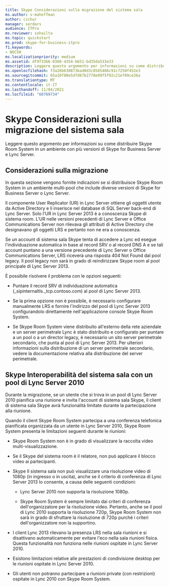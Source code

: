 ```yaml
---
title: Skype Considerazioni sulla migrazione del sistema sala
ms.author: v-mahoffman
author: cichur
manager: serdars
audience: ITPro
ms.reviewer: sohailta
ms.topic: quickstart
ms.prod: skype-for-business-itpro
f1.keywords:
- NOCSH
ms.localizationpriority: medium
ms.assetid: df9f33b6-0360-4354-b651-bd35da533e33
description: Leggere questo argomento per informazioni su come distribuire Skype Room System in un ambiente con più versioni di Skype for Business Server e Lync Server.
ms.openlocfilehash: f3a26b630873bad0d3c8585486c91c7250f452e3
ms.sourcegitcommit: 65a10f80e5dfd67b2778e09f5f92c21ef09ce36a
ms.translationtype: MT
ms.contentlocale: it-IT
ms.lasthandoff: 11/04/2021
ms.locfileid: "60769734"
---
```

# <a name="skype-room-system-migration-considerations"></a>Skype Considerazioni sulla migrazione del sistema sala
 
Leggere questo argomento per informazioni su come distribuire Skype Room System in un ambiente con più versioni di Skype for Business Server e Lync Server.
  
## <a name="migration-considerations"></a>Considerazioni sulla migrazione

In questa sezione vengono fornite indicazioni se si distribuisce Skype Room System in un ambiente multi-pool che include diverse versioni di Skype for Business Server o Lync Server. 
  
Il componente User Replicator (UR) in Lync Server ottiene gli oggetti utente da Active Directory e li inserisce nel database di SQL Server back-end di Lync Server. Solo l'UR in Lync Server 2013 è a conoscenza Skype di sistema room. L'UR nelle versioni precedenti di Lync Server e Office Communications Server non rilevava gli attributi di Active Directory che designavano gli oggetti LRS e pertanto non ne era a conoscenza. 
  
Se un account di sistema sala Skype tenta di accedere a Lync ed esegue l'individuazione automatica in base al record SRV o al record DNS A e se tali account puntano a una versione precedente di Lync Server o Office Communications Server, LRS riceverà una risposta 404 Not Found dal pool legacy. Il pool legacy non sarà in grado di reindirizzare Skype room al pool principale di Lync Server 2013. 
  
È possibile risolvere il problema con le opzioni seguenti: 
  
- Puntare il record SRV di individuazione automatica (_sipinternaltls._tcp.contoso.com) al pool di Lync Server 2013.
    
- Se la prima opzione non è possibile, è necessario configurare manualmente LRS e fornire l'indirizzo del pool di Lync Server 2013 configurandolo direttamente nell'applicazione console Skype Room System. 
    
- Se Skype Room System viene distribuito all'esterno della rete aziendale e un server perimetrale Lync è stato distribuito e configurato per puntare a un pool o a un director legacy, è necessario un sito server perimetrale secondario, che punta al pool di Lync Server 2013. Per ulteriori informazioni sulla distribuzione di un server perimetrale secondario, vedere la documentazione relativa alla distribuzione del server perimetrale. 
    
## <a name="skype-room-system-interoperability-with-a-lync-server-2010-pool"></a>Skype Interoperabilità del sistema sala con un pool di Lync Server 2010

Durante la migrazione, se un utente che si trova in un pool di Lync Server 2010 pianifica una riunione e invita l'account di sistema sala Skype, il client di sistema sala Skype avrà funzionalità limitate durante la partecipazione alla riunione. 
  
Quando il client Skype Room System partecipa a una conferenza telefonica pianificata organizzata da un utente in Lync Server 2010, Skype Room System presenta le limitazioni seguenti durante le riunioni: 
  
- Skype Room System non è in grado di visualizzare la raccolta video multi-visualizzazione.
    
- Se il Skype del sistema room è il relatore, non può applicare il blocco video ai partecipanti.
    
- Skype Il sistema sala non può visualizzare una risoluzione video di 1080p (in ingresso o in uscita), anche se il criterio di conferenza di Lync Server 2013 lo consente, a causa delle seguenti condizioni: 
    
  - Lync Server 2010 non supporta la risoluzione 1080p.
    
  - Skype Room System è sempre limitato dai criteri di conferenza dell'organizzatore per la risoluzione video. Pertanto, anche se il pool di Lync 2010 supporta la risoluzione 720p, Skype Room System non sarà in grado di sfruttare la risoluzione di 720p purché i criteri dell'organizzatore non la supportino. 
    
- I client Lync 2013 rilevano la presenza LRS nella sala riunioni e si disattivano automaticamente per evitare l'eco nella sala riunioni fisica. Questa funzionalità non funziona nelle riunioni ospitate in Lync Server 2010.
    
- Esistono limitazioni relative alle prestazioni di condivisione desktop per le riunioni ospitate in Lync Server 2010.
    
- Gli utenti non potranno partecipare a riunioni private (con restrizioni) ospitate in Lync 2010 con Skype Room System.
    

